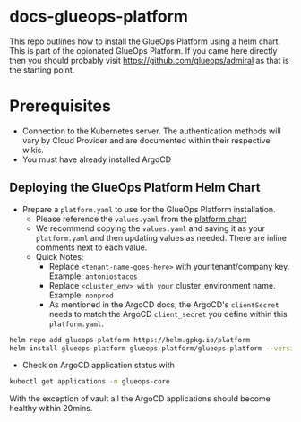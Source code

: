 # docs-glueops-platform

This repo outlines how to install the GlueOps Platform using a helm chart. This is part of the opionated GlueOps Platform. If you came here directly then you should probably visit https://github.com/glueops/admiral as that is the starting point.

# Prerequisites

- Connection to the Kubernetes server. The authentication methods will vary by Cloud Provider and are documented within their respective wikis.
- You must have already installed ArgoCD

## Deploying the GlueOps Platform Helm Chart

- Prepare a `platform.yaml` to use for the GlueOps Platform installation. 
  - Please reference the `values.yaml` from the [platform chart](https://github.com/GlueOps/platform-helm-chart-platform)
  - We recommend copying the `values.yaml` and saving it as your `platform.yaml` and then updating values as needed. There are inline comments next to each value.
  - Quick Notes:
    - Replace `<tenant-name-goes-here>` with your tenant/company key. Example: `antoniostacos`
    - Replace `<cluster_env> with your` cluster_environment name. Example: `nonprod`
    - As mentioned in the ArgoCD docs, the ArgoCD's `clientSecret` needs to match the ArgoCD `client_secret` you define within this `platform.yaml`.

```bash
helm repo add glueops-platform https://helm.gpkg.io/platform
helm install glueops-platform glueops-platform/glueops-platform --version 0.13.5 -f platform.yaml --namespace=glueops-core
```

- Check on ArgoCD application status with

```bash
kubectl get applications -n glueops-core
```

With the exception of vault all the ArgoCD applications should become healthy within 20mins.
